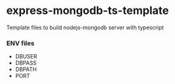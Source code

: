 # express-mongodb-ts-template
Template files to build nodejs-mongodb server with typescript

### ENV files
- DBUSER
- DBPASS
- DBPATH
- PORT
